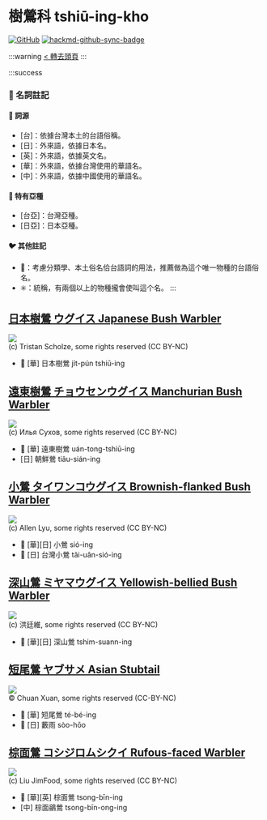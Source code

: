 # 樹鶯科 tshiū-ing-kho

[![GitHub](https://img.shields.io/badge/GitHub-black?logo=github)](https://github.com/siansiansu/tsiau-a-e-mia)
[![hackmd-github-sync-badge](https://hackmd.io/hCqdaxj9R0O520gWapFGxg/badge)](https://hackmd.io/hCqdaxj9R0O520gWapFGxg)

:::warning
[< 轉去頭頁](https://hackmd.io/@siansiansu/Hy4VzNvha)
:::

:::success
### 📖 名詞註記

#### 📎 詞源

- [台]：依據台灣本土的台語俗稱。
- [日]：外來語，依據日本名。
- [英]：外來語，依據英文名。
- [華]：外來語，依據台灣使用的華語名。
- [中]：外來語，依據中國使用的華語名。

#### 🎏 特有亞種

- [台亞]：台灣亞種。
- [日亞]：日本亞種。

#### 🐦 其他註記

- 🎯：考慮分類學、本土俗名佮台語詞的用法，推薦做為這个唯一物種的台語俗名。
- ✳️：統稱，有兩個以上的物種攏會使叫這个名。
:::

## [日本樹鶯 ウグイス Japanese Bush Warbler](https://ebird.org/species/jabwar)

![](https://inaturalist-open-data.s3.amazonaws.com/photos/112707405/medium.jpg)
<br/>
(c) Tristan Scholze, some rights reserved (CC BY-NC)

- 🎯 [華] 日本樹鶯 ji̍t-pún tshiū-ing

## [遠東樹鶯 チョウセンウグイス Manchurian Bush Warbler](https://ebird.org/species/manbuw1)

![](https://inaturalist-open-data.s3.amazonaws.com/photos/137092803/medium.jpg)
<br/>
(c) Илья Сухов, some rights reserved (CC BY-NC)

- 🎯 [華] 遠東樹鶯 uán-tong-tshiū-ing
- [日] 朝鮮鶯 tiâu-sián-ing

## [小鶯 タイワンコウグイス Brownish-flanked Bush Warbler](https://ebird.org/species/bfbwar1)

![](https://inaturalist-open-data.s3.amazonaws.com/photos/24590989/medium.jpeg)
<br/>
(c) Allen Lyu, some rights reserved (CC BY-NC)

- 🎯 [華][日] 小鶯 sió-ing
- 🎯 [日] 台灣小鶯 tâi-uân-sió-ing

## [深山鶯 ミヤマウグイス Yellowish-bellied Bush Warbler](https://ebird.org/species/ybbwar1)

![](https://inaturalist-open-data.s3.amazonaws.com/photos/89035943/medium.jpg)
<br/>
(c) 洪廷維, some rights reserved (CC BY-NC)

- 🎯 [華][日] 深山鶯 tshim-suann-ing

## [短尾鶯 ヤブサメ Asian Stubtail](https://ebird.org/species/asistu1)

![](https://inaturalist-open-data.s3.amazonaws.com/photos/306929514/large.jpg)
<br/>
© Chuan Xuan, some rights reserved (CC-BY-NC)

- 🎯 [華] 短尾鶯 té-bé-ing
- 🎯 [日] 藪雨 sòo-hōo

## [棕面鶯 コシジロムシクイ Rufous-faced Warbler](https://ebird.org/species/rufwar1)

![](https://inaturalist-open-data.s3.amazonaws.com/photos/12865244/medium.jpg)
<br/>
(c) Liu JimFood, some rights reserved (CC BY-NC)

- 🎯 [華][英] 棕面鶯 tsong-bīn-ing
- [中] 棕面鶲鶯 tsong-bīn-ong-ing

